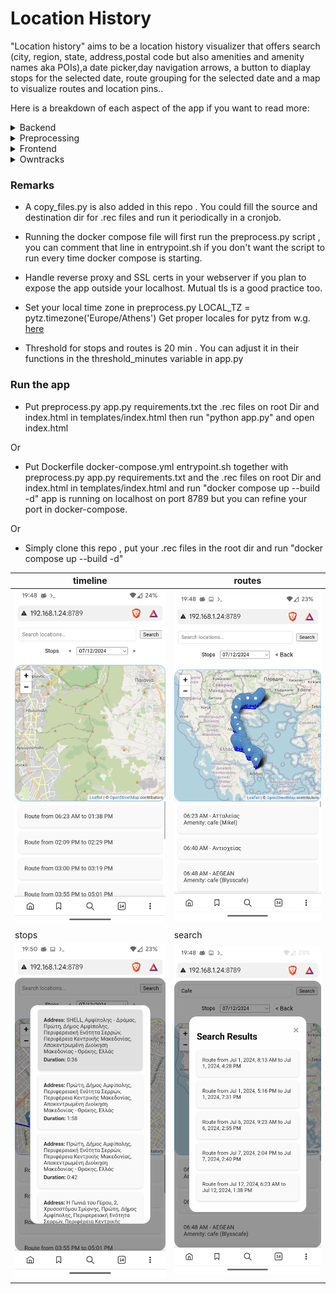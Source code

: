 # **Location History**

"Location history" aims to be a location history visualizer that offers search (city, region, state, address,postal code but also amenities and amenity names aka POIs),a date picker,day navigation arrows, a button to diaplay stops for the selected date, route grouping for the selected date and a map to visualize routes and location pins..

Here is a breakdown of each aspect of the app if you want to read more:

<details>
<summary>Backend</summary>

## Backend

On the backend side , app.py Python code defines a Flask web application with several functionalities related to processing owntracks location data.

Here’s a breakdown:

- Takes a list of location records and computes stops where the time difference between consecutive locations exceeds 20 minutes. Returns a list of these stops along with their durations.
Group Locations by Route (groupLocationsByRoute):

- Groups locations into routes based on a 20-minute threshold between consecutive timestamps. Returns a list of routes.
Endpoints:

- /get_locations: Fetches location records from a JSON file filtered by a specified date.
  
- /search_locations: Searches for locations by a search term across all dates. Filters by POIs that are stops based on the term and return these routes.
  
- /get_all_pois_stops: Retrieves all POIs from locations that are identified as stops.
  
- /get_stops: Fetches stops and their durations based on a specific date.
Error Handling:

- Serves the index.html template at the root URL.

- Needs a processed_locations.json file in the same directory. The Flask app is configured to run on all network interfaces (0.0.0.0).
</details>

<details>
<summary>Preprocessing</summary>
## The prepropcess.py python script:

Process .rec files containing location data, reverse geocode the locations using the OpenStreetMap Nominatim service, and save the processed data to processed_locations JSON file.

Here’s a breakdown:

- Convert timestamps from greenwich times to local times.

- Reverse Geocode Function (reverse_geocode):

Inputs: Latitude (lat), Longitude (lon).
Output: Address as a string.
Functionality: Sends a GET request to the Nominatim reverse geocoding API to convert latitude and longitude into a human-readable address.

- Lookup Address Function (lookup_address):

Input: Address query (query).
Output: Address as a string.
Functionality: Sends a GET request to the Nominatim search API to find the address based on a search query.


- get_pois(lat, lon, radius=30):

Uses the Overpass API to fetch Points of Interest (POIs) around a specified latitude and longitude within a given radius.
Constructs a query to retrieve nodes, ways, and relations tagged as amenities, excluding benches.
Returns a list of POIs with their details.

###  Process Files Function:

- Processes all .rec files in the current directory, extracts location data, and performs reverse geocoding.

- Load Processed Files:
Checks and loads processed_files.txt to keep track of already processed files.


- Retrieve .rec Files:
Lists and sorts all .rec files in the current directory.

- Process Each .rec File:
For each file, unless it has been processed already (excluding the latest one), it reads and processes the data.
Each line is expected to have a timestamp, a type, and JSON data.
Parses the JSON data, extracts latitude, longitude, and timestamp.
Performs reverse geocoding to obtain the address.
Adds the timestamp in ISO format to the location data.

- Save Processed Files:
Updates processed_files.txt to mark files as processed.
Merge and Save Processed Locations:
Loads existing locations from processed_locations.json.
Merges new locations with existing ones, ensuring no duplicates based on tst (timestamp), lat, and lon.
Saves the updated locations back to processed_locations.json
</details>

<details>
<summary>Frontend</summary>


# Frontend

### index.html

- Controls Section: Contains a search input for locations, date navigation buttons, and a date picker.

- Map Container: Holds the map where routes and locations will be displayed.

- Timeline Section: Displays a timeline of routes.

- Search Results Popup: A modal popup to display search results


- The date selection fill the timeline container with routes.

- Location inclusion in a route made so that locations within a 30 min span belong to the same route.

- Timeline routes are expandable.Selecting a route entry in timeline displaying it as a directional polyline on the map.
Expanded route locations entries are name/time taged.

- Search resaults routes  are selectable. Clicking on them display the route on the map

- Search input also dominates the timeline . If it is filled only matched routes are displayed in the timeline .

- A dummy .rec file and the processed processed_locations.json that was generated from it with the preprocess.py script is added to this repo so that you can immediately view results if you want to test this app by simply running ` docker compose up --build` in the root Dir.
</details>

<details>
<summary>Owntracks</summary>
# Data gathering, Owntracks

### Owntracks:

- For location tracking i use owntracks.
It is a location tracking app.
It logs coordinates when the android device moves.Locations are saved in json files with a .rec extention.
What differs owntracks from other tracking apps is that it waits for the smart phone to tell it that the device has moves only then can OwnTracks react.
It then needs a server to connect to. Basic http server can be used . I have configured a more advanced set up , connecting to an mqtt broker using mutual TLS . For setting up the owntracks recorder (the server) read.

https://ippocratis.github.io/owntracks/ 
</details>

### Remarks

- A copy_files.py is also added in this repo . You could fill the source and destination dir for .rec files and run it periodically in a cronjob.

- Running the docker compose file will first run the preprocess.py script , you can comment that line in entrypoint.sh if you don't want the script to run every time docker compose is starting.
  
- Handle reverse proxy and SSL certs in your webserver if you plan to expose the app outside your localhost. Mutual tls is a good practice too.

- Set your local time zone in preprocess.py
LOCAL_TZ = pytz.timezone('Europe/Athens')
Get proper locales for pytz from w.g. [here](https://gist.github.com/heyalexej/8bf688fd67d7199be4a1682b3eec7568)

- Threshold for stops and routes is 20 min . You can adjust it in their functions in the threshold_minutes variable in app.py

### Run the app

- Put preprocess.py app.py requirements.txt the .rec files on root Dir and index.html in templates/index.html then run "python app.py" and open index.html

Or

- Put Dockerfile docker-compose.yml entrypoint.sh together with preprocess.py app.py requirements.txt and the .rec files on root Dir and index.html in templates/index.html and run "docker compose up --build -d" app is running on localhost on port 8789 but you can refine your port in docker-compose.

Or 

- Simply clone this repo , put your .rec files in the root dir and run "docker compose up --build -d"

| timeline | routes |
|--------|--------|
![timeline](media/timeline.png) | ![routes](media/route.png) |
| stops | search |
| ![stops](media/stops.png) | ![search](media/search.png) |
